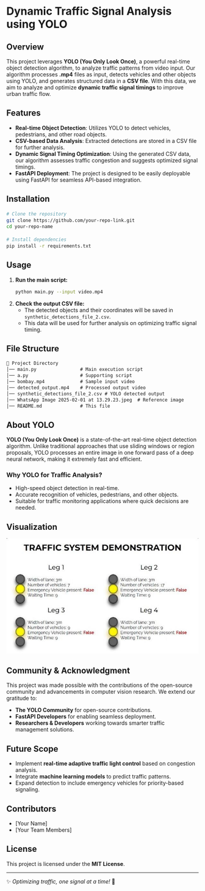 # Dynamic Traffic Signal Analysis using YOLO

## Overview
This project leverages **YOLO (You Only Look Once)**, a powerful real-time object detection algorithm, to analyze traffic patterns from video input. Our algorithm processes **.mp4** files as input, detects vehicles and other objects using YOLO, and generates structured data in a **CSV file**. With this data, we aim to analyze and optimize **dynamic traffic signal timings** to improve urban traffic flow.

## Features
- **Real-time Object Detection**: Utilizes YOLO to detect vehicles, pedestrians, and other road objects.
- **CSV-based Data Analysis**: Extracted detections are stored in a CSV file for further analysis.
- **Dynamic Signal Timing Optimization**: Using the generated CSV data, our algorithm assesses traffic congestion and suggests optimized signal timings.
- **FastAPI Deployment**: The project is designed to be easily deployable using FastAPI for seamless API-based integration.

## Installation
```bash
# Clone the repository
git clone https://github.com/your-repo-link.git
cd your-repo-name

# Install dependencies
pip install -r requirements.txt
```

## Usage
1. **Run the main script:**
   ```bash
   python main.py --input video.mp4
   ```
2. **Check the output CSV file:**
   - The detected objects and their coordinates will be saved in `synthetic_detections_file_2.csv`.
   - This data will be used for further analysis on optimizing traffic signal timing.

## File Structure
```
📂 Project Directory
│── main.py                # Main execution script
│── a.py                   # Supporting script
│── bombay.mp4             # Sample input video
│── detected_output.mp4    # Processed output video
│── synthetic_detections_file_2.csv # YOLO detected output
│── WhatsApp Image 2025-02-01 at 13.29.23.jpeg  # Reference image
│── README.md              # This file
```

## About YOLO
**YOLO (You Only Look Once)** is a state-of-the-art real-time object detection algorithm. Unlike traditional approaches that use sliding windows or region proposals, YOLO processes an entire image in one forward pass of a deep neural network, making it extremely fast and efficient.

### Why YOLO for Traffic Analysis?
- High-speed object detection in real-time.
- Accurate recognition of vehicles, pedestrians, and other objects.
- Suitable for traffic monitoring applications where quick decisions are needed.

## Visualization
![Traffic Analysis](WhatsApp%20Image%202025-02-01%20at%2013.29.23.jpeg)

## Community & Acknowledgment
This project was made possible with the contributions of the open-source community and advancements in computer vision research. We extend our gratitude to:
- **The YOLO Community** for open-source contributions.
- **FastAPI Developers** for enabling seamless deployment.
- **Researchers & Developers** working towards smarter traffic management solutions.

## Future Scope
- Implement **real-time adaptive traffic light control** based on congestion analysis.
- Integrate **machine learning models** to predict traffic patterns.
- Expand detection to include emergency vehicles for priority-based signaling.

## Contributors
- [Your Name]
- [Your Team Members]

## License
This project is licensed under the **MIT License**.

---
✨ *Optimizing traffic, one signal at a time!* 🚦

